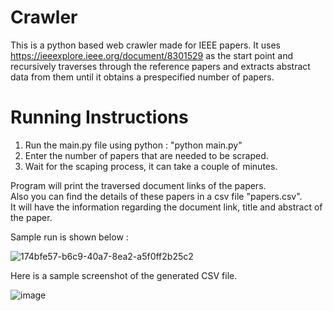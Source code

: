 # Crawler

This is a python based web crawler made for IEEE papers.
It uses https://ieeexplore.ieee.org/document/8301529 as the start point and recursively traverses through the reference papers and extracts abstract data from them until it obtains a prespecified number of papers.

# Running Instructions

1. Run the main.py file using python : "python main.py"
2. Enter the number of papers that are needed to be scraped.
3. Wait for the scaping process, it can take a couple of minutes.

Program will print the traversed document links of the papers.  
Also you can find the details of these papers in a csv file "papers.csv".  
It will have the information regarding the document link, title and abstract of the paper.

Sample run is shown below :

![174bfe57-b6c9-40a7-8ea2-a5f0ff2b25c2](https://user-images.githubusercontent.com/58340535/147193341-8f1e9fab-b259-417b-bcf1-df6d9f42bcea.jpg)

Here is a sample screenshot of the generated CSV file.

![image](https://user-images.githubusercontent.com/58340535/147195520-0bb2db96-e7f1-400e-b7d0-5c1a3d7356aa.png)

